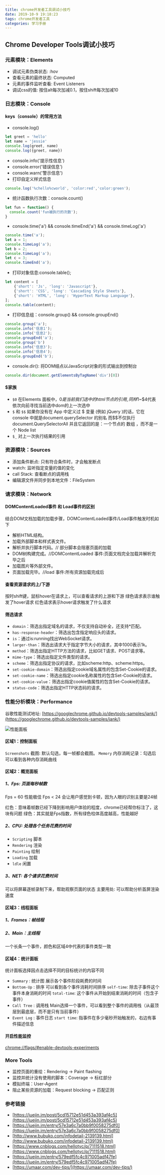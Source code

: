 ```yaml
---
title: chrome开发者工具调试小技巧
date: 2019-10-9 19:18:23
tags: chrome开发者工具
categories: 学习手册
---
```


## Chrome Developer Tools调试小技巧

### 元素模块：Elements

* 调试元素伪类状态: :hov
* 查看元素的最终状态: Computed
* 元素的事件监听查看: Event Listeners
* 调试css的值: 按住alt每次加减0.1，按住shift每次加减10

### 日志模块：Console

#### keys（console）的常用方法

* console.log()

```js
let greet = 'hello'
let name = 'jessie'
console.log(greet, name)
console.log({greet, name})
```

* console.info('提示性信息')
* console.error('错误信息')
* console.warn('警示信息')
* 打印自定义样式信息

```js
console.log('%chello%cworld', 'color:red','color:green');
```

* 统计函数执行次数：console.count()

```js
let fun = function() {
  console.count('fun被执行的次数');
}
```

* console.time('a') && console.timeEnd('a') && console.timeLog('a')

```js
console.time('a');
let a = 1;
console.timeLog('a');
let b = 2;
console.timeLog('a');
let c = 3;
console.timeEnd('a');
```

* 打印对象信息:console.table();

```js
let content = [
    {'short': 'Js', 'long': 'Javascript'},
    {'short': 'CSS', 'long': 'Cascading Style Sheets'},
    {'short': 'HTML', 'long': 'HyperText Markup Language'},
];
console.table(content);
```

* 打印信息组：console.group() && console.groupEnd()

```js
console.group('a');
console.info('信息1');
console.info('信息2');
console.groupEnd('a');
console.group('b')
console.info('信息3');
console.info('信息4');
console.groupEnd('b');
```

* console.dir(): 将DOM结点以JavaScript对象的形式输出到控制台

```js
console.dir(document.getElementsByTagName('div')[0])
```

#### $家族

* `$0`
    在Elements 面板中，$0 是当前我们选中的 html 节点的引用, 同样$1~$4代表依次向前寻找当前选中dom的上一次选中
* `$` 和 `$$`
    如果你没有在 App 中定义过 $ 变量 (例如 jQuery )的话，它在 console 中就是document.querySelector 的别名
    而$$不仅执行 document.QuerySelectorAll 并且它返回的是：一个节点的 数组 ，而不是一个 Node list
* `$_`
    对上一次执行结果的引用

### 资源模块：Sources

* 添加条件断点: 只有符合条件时，才会触发断点
* watch: 监听指定变量的值的变化
* call Stack: 查看断点的调用栈
* 编辑源文件并同步到本地文件：FileSystem

### 请求模块：Network

#### DOMContentLoaded事件 和 Load事件的区别

结合DOM文档加载的加载步骤，DOMContentLoaded事件/Load事件触发时机如下

* 解析HTML结构。
* 加载外部脚本和样式表文件。
* 解析并执行脚本代码。// 部分脚本会阻塞页面的加载
* DOM树构建完成。//DOMContentLoaded 事件:页面文档完全加载并解析完毕之后
* 加载图片等外部文件。
* 页面加载完毕。//load 事件:所有资源加载完成后

#### 查看资源请求的上/下游

按时shift键，鼠标hover在请求上，可以查看请求的上游和下游
绿色请求表示谁触发了hover请求
红色请求表示hover请求触发了什么请求

#### 筛选请求

* `domain`：筛选出指定域名的请求，不仅支持自动补全，还支持*匹配。
* `has-response-header`：筛选出包含指定响应头的请求。
* `is`：通过is:running找出WebSocket请求。
* `larger-than`：筛选出请求大于指定字节大小的请求，其中1000表示1k。
* `method`：筛选出指定HTTP方法的请求，比如GET请求、POST请求等。
* `mime-type`：筛选出指定文件类型的请求。
* `scheme`：筛选出指定协议的请求，比如scheme:http、scheme:https。
* `set-cookie-domain`：筛选出指定cookie域名属性的包含Set-Cookie的请求。
* `set-cookie-name`：筛选出指定cookie名称属性的包含Set-Cookie的请求。
* `set-cookie-value`：筛选出指定cookie值属性的包含Set-Cookie的请求。
* `status-code`：筛选出指定HTTP状态码的请求。

### 性能分析模块：Performance

谷歌性能测试地址: [https://googlechrome.github.io/devtools-samples/jank/](https://googlechrome.github.io/devtools-samples/jank/)

![性能面板](https://tva1.sinaimg.cn/large/006y8mN6ly1g7po44sb31j31z40p6wqc.jpg)

#### 区域1：控制面板

`Screenshots` 截图: 默认勾选，每一帧都会截图。
`Memory` 内存消耗记录：勾选后可以看到各种内存消耗曲线

#### 区域2：概览面板

##### 1、Fps: 页面每秒帧数

Fps = 60 性能极佳
Fps < 24 会让用户感觉到卡顿，因为人眼的识别主要是24帧

红色：意味着帧数已经下降到影响用户体验的程度，chrome已经帮你标注了，这块有问题
绿色：其实就是Fps指数，所有绿色柱体高度越高，性能越好

##### 2、CPU: 处理各个任务花费的时间

* `Scripting` 脚本
* `Rendering` 渲染
* `Painting` 绘制
* `Loading` 加载
* `ldle` 闲置

##### 3、NET: 各个请求花费时间

可以将屏幕逐帧录制下来，帮助观察页面的状态
主要用处: 可以帮助分析首屏渲染速度

#### 区域3：线程面板

##### 1、Frames：帧线程

##### 2、Main：主线程

一个长条一个事件，颜色和区域4中代表的事件类型一致

#### 区域4：统计面板

统计面板选择因点击选择不同的目标统计的内容不同

* `Summary` : 统计图
    展示各个事件阶段耗费的时间
* `Bottom-Up` : 排序
    可以看到各个事件消耗时间排序
    `self-time`: 除去子事件这个事件本身消耗的时间
    `total-time`: 这个事件从开始到结束消耗的时间（包含子事件）
* `Call Tree` : 调用栈
    Main选择一个事件，可以看到整个事件的调用栈（从最顶层到最底层，而不是只有当前事件）
* `Event Log` : 事件日志
    `start time`: 指事件在多少毫秒开始触发的，右边有事件描述信息

#### 开启性能监控

[chrome://flags/#enable-devtools-experiments](chrome://flags/#enable-devtools-experiments)

### More Tools

* 监控页面的重绘：Rendering -> Paint flashing
* 监控并统计没有使用的脚本：Coverage -> 标红部分
* 模拟终端：User-Agent
* 阻止某些资源的加载：Request blocking -> 匹配正则

### 参考链接

* [https://juejin.im/post/5cd15712e51d453a393af4c5](https://juejin.im/post/5cd15712e51d453a393af4c5)
* [https://juejin.im/entry/57e3a6c7a0bb9f0058275df0](https://juejin.im/entry/57e3a6c7a0bb9f0058275df0)
* [http://www.bubuko.com/infodetail-2139139.html](http://www.bubuko.com/infodetail-2139139.html)
* [https://www.cnblogs.com/hellotyc/p/7111518.html](https://www.cnblogs.com/hellotyc/p/7111518.html)
* [https://juejin.im/entry/579edf5fc4c971005adf47fe](https://juejin.im/entry/579edf5fc4c971005adf47fe)
* [https://umaar.com/dev-tips/](https://umaar.com/dev-tips/)
